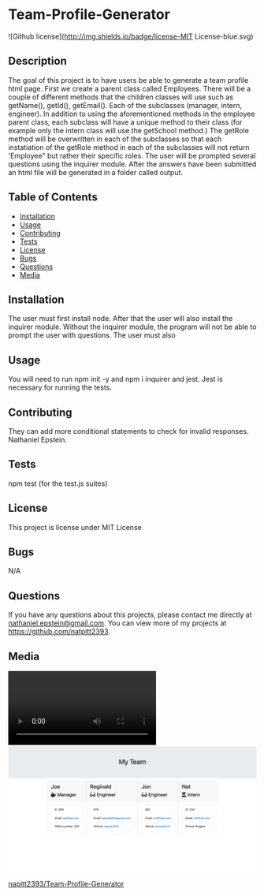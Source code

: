 # Team-Profile-Generator
  ![Github license](http://img.shields.io/badge/license-MIT License-blue.svg)
  
  ## Description 
  The goal of this project is to have users be able to generate a team profile html page. First we create a parent class called Employees. There will be a couple of different methods that the children classes will use such as getName(), getId(), getEmail(). Each of the subclasses (manager, intern, engineer). In addition to using the aforementioned methods in the employee parent class, each subclass will have a unique method to their class (for example only the intern class will use the getSchool method.) The getRole method will be overwritten in each of the subclasses so that each instatiation of the getRole method in each of the subclasses will not return 'Employee" but rather their specific roles. The user will be prompted several questions using the inquirer module. After the answers have been submitted an html file will be generated in a folder called output.

  ## Table of Contents
  * [Installation](#installation)
  * [Usage](#usage)
  * [Contributing](#contributing)
  * [Tests](#tests)
  * [License](#license)
  * [Bugs](#bugs)
  * [Questions](#questions)
  * [Media](#media)

  
  ## Installation 
  The user must first install node. After that the user will also install the inquirer module. Without the inquirer module, the program will not be able to prompt the user with questions. The user must also 
  ## Usage 
  You will need to run npm init -y and npm i inquirer and jest. Jest is necessary for running the tests. 
  ## Contributing 
  They can add more conditional statements to check for invalid responses. Nathaniel Epstein.
  ## Tests
  npm test (for the test.js suites)
  ## License 
  This project is license under MIT License
  ## Bugs
  N/A

  ## Questions
  If you have any questions about this projects, please contact me directly at nathaniel.epstein@gmail.com. You can view more of my projects at https://github.com/natpitt2393.

  ## Media
  ![Team-Profile-Generator](./videoofproject.mp4)
  ![Team-Profile-Generator](./htmlmockup.png)
  [napitt2393/Team-Profile-Generator](https://github.com/natpitt2393/Team-Profile-Generator)